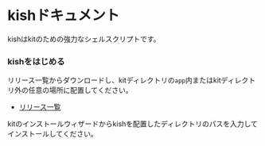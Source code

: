 # kishドキュメント
kishはkitのための強力なシェルスクリプトです。

### kishをはじめる
リリース一覧からダウンロードし、kitディレクトリの`app`内またはkitディレクトリ外の任意の場所に配置してください。
- [リリース一覧](https://github.com/mtsgi/kish/releases)

kitのインストールウィザードからkishを配置したディレクトリのパスを入力してインストールしてください。
